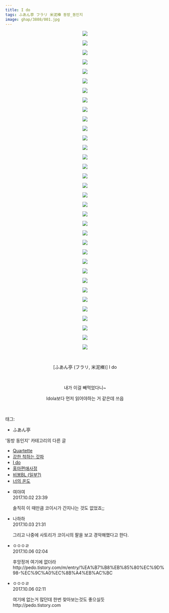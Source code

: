 ```yaml
---
title: I do
tags: ふあん亭 フラリ 米泥棒 동방_동인지
image: ghap/3808/001.jpg
---
```

<div class="article">
<p style="text-align: center; clear: none; float: none;"><img src="{{ site.nasurl }}/ghap/3808/001.jpg"/></p>
<p style="text-align: center; clear: none; float: none;"><img src="{{ site.nasurl }}/ghap/3808/002.jpg"/></p>
<p style="text-align: center; clear: none; float: none;"><img src="{{ site.nasurl }}/ghap/3808/003.jpg"/></p>
<p style="text-align: center; clear: none; float: none;"><img src="{{ site.nasurl }}/ghap/3808/004.jpg"/></p>
<p style="text-align: center; clear: none; float: none;"><img src="{{ site.nasurl }}/ghap/3808/005.jpg"/></p>
<p style="text-align: center; clear: none; float: none;"><img src="{{ site.nasurl }}/ghap/3808/006.jpg"/></p>
<p style="text-align: center; clear: none; float: none;"><img src="{{ site.nasurl }}/ghap/3808/007.jpg"/></p>
<p style="text-align: center; clear: none; float: none;"><img src="{{ site.nasurl }}/ghap/3808/008.jpg"/></p>
<p style="text-align: center; clear: none; float: none;"><img src="{{ site.nasurl }}/ghap/3808/009.jpg"/></p>
<p style="text-align: center; clear: none; float: none;"><img src="{{ site.nasurl }}/ghap/3808/010.jpg"/></p>
<p style="text-align: center; clear: none; float: none;"><img src="{{ site.nasurl }}/ghap/3808/011.jpg"/></p>
<p style="text-align: center; clear: none; float: none;"><img src="{{ site.nasurl }}/ghap/3808/012.jpg"/></p>
<p style="text-align: center; clear: none; float: none;"><img src="{{ site.nasurl }}/ghap/3808/013.jpg"/></p>
<p style="text-align: center; clear: none; float: none;"><img src="{{ site.nasurl }}/ghap/3808/014.jpg"/></p>
<p style="text-align: center; clear: none; float: none;"><img src="{{ site.nasurl }}/ghap/3808/015.jpg"/></p>
<p style="text-align: center; clear: none; float: none;"><img src="{{ site.nasurl }}/ghap/3808/016.jpg"/></p>
<p style="text-align: center; clear: none; float: none;"><img src="{{ site.nasurl }}/ghap/3808/017.jpg"/></p>
<p style="text-align: center; clear: none; float: none;"><img src="{{ site.nasurl }}/ghap/3808/018.jpg"/></p>
<p style="text-align: center; clear: none; float: none;"><img src="{{ site.nasurl }}/ghap/3808/019.jpg"/></p>
<p style="text-align: center; clear: none; float: none;"><img src="{{ site.nasurl }}/ghap/3808/020.jpg"/></p>
<p style="text-align: center; clear: none; float: none;"><img src="{{ site.nasurl }}/ghap/3808/021.jpg"/></p>
<p style="text-align: center; clear: none; float: none;"><img src="{{ site.nasurl }}/ghap/3808/022.jpg"/></p>
<p style="text-align: center; clear: none; float: none;"><img src="{{ site.nasurl }}/ghap/3808/023.jpg"/></p>
<p style="text-align: center; clear: none; float: none;"><img src="{{ site.nasurl }}/ghap/3808/024.jpg"/></p>
<p style="text-align: center; clear: none; float: none;"><img src="{{ site.nasurl }}/ghap/3808/025.jpg"/></p>
<p style="text-align: center; clear: none; float: none;"><img src="{{ site.nasurl }}/ghap/3808/026.jpg"/></p>
<p style="text-align: center; clear: none; float: none;"><img src="{{ site.nasurl }}/ghap/3808/027.jpg"/></p>
<p style="text-align: center; clear: none; float: none;"><img src="{{ site.nasurl }}/ghap/3808/028.jpg"/></p>
<p style="text-align: center; clear: none; float: none;"><img src="{{ site.nasurl }}/ghap/3808/029.jpg"/></p>
<p style="text-align: center; clear: none; float: none;"><img src="{{ site.nasurl }}/ghap/3808/030.jpg"/></p>
<p style="text-align: center; clear: none; float: none;"><img src="{{ site.nasurl }}/ghap/3808/031.jpg"/></p>
<p style="text-align: center; clear: none; float: none;"><img src="{{ site.nasurl }}/ghap/3808/032.jpg"/></p>
<p style="text-align: center; clear: none; float: none;"><img src="{{ site.nasurl }}/ghap/3808/033.jpg"/></p>
<p style="text-align: center; clear: none; float: none;"><img src="{{ site.nasurl }}/ghap/3808/034.jpg"/></p>
<p style="text-align: center; clear: none; float: none;"><br/></p>
<p style="text-align: center; clear: none; float: none;">[ふあん亭 (フラリ, 米泥棒)] I do</p>
<p style="text-align: center; clear: none; float: none;"><br/></p>
<p style="text-align: center; clear: none; float: none;">내가 이걸 빼먹었다니~</p>
<p style="text-align: center; clear: none; float: none;">Idola보다 먼저 읽어야하는 거 같은데 쓰읍</p>
<p><br/></p>
</div><div class="tagTrail">
<p>태그: </p>
<ul>
<li>ふあん亭</li>
</ul>
</div><div class="another">
<p>'동방 동인지' 카테고리의 다른 글</p>
<ul>
<li><a href="/2017-10-02-ghap_3811">Quartette</a></li>
<li><a href="/2017-10-02-ghap_3809">강한 척하는 갓파</a></li>
<li><a href="/2017-10-02-ghap_3808">I do</a></li>
<li><a href="/2017-10-02-ghap_3805">홍마편애사정</a></li>
<li><a href="/2017-09-25-ghap_3781">비봉BL (일부?)</a></li>
<li><a href="/2017-09-25-ghap_3777">너의 온도</a></li>
</ul>
</div><div class="cb_module cb_fluid">
<div class="cb_wrt cb_profile">
<div class="comment">
<ul>
<li class="cb_thumb_off" id="comment15095267">
<div class="cb_comment_area">
<div class="cb_info_area">
<div class="cb_section">
<span class="cb_nick_name">여야여</span>
</div>
<div class="cb_section">
<span class="cb_date">2017.10.02 23:39 </span>
</div>
</div>
<div class="cb_dsc_comment">
<p class="cb_dsc">
											솔직히 이 때만큼 코이시가 간지나는 것도 없었죠;; 
										</p>
</div>
</div></li>
<li class="cb_thumb_off" id="comment15096342">
<div class="cb_comment_area">
<div class="cb_info_area">
<div class="cb_section">
<span class="cb_nick_name">나하하</span>
</div>
<div class="cb_section">
<span class="cb_date">2017.10.03 21:31 </span>
</div>
</div>
<div class="cb_dsc_comment">
<p class="cb_dsc">
											그리고 나중에 사토리가 코이시의 팔을 보고 경악해했다고 한다.
										</p>
</div>
</div></li>
<li class="cb_thumb_off" id="comment15097649">
<div class="cb_comment_area">
<div class="cb_info_area">
<div class="cb_section">
<span class="cb_nick_name">ㅇㅇㅇㄹ</span>
</div>
<div class="cb_section">
<span class="cb_date">2017.10.06 02:04 </span>
</div>
</div>
<div class="cb_dsc_comment">
<p class="cb_dsc">
											후앙정꺼 여기에 없더라<br/>
http://pedo.tistory.com/m/entry/%EA%B7%B8%EB%85%80%EC%9D%98-%EC%9C%A0%EC%8B%A4%EB%AC%BC
										</p>
</div>
</div></li>
<li class="cb_thumb_off" id="comment15097655">
<div class="cb_comment_area">
<div class="cb_info_area">
<div class="cb_section">
<span class="cb_nick_name">ㅇㅇㅇㄹ</span>
</div>
<div class="cb_section">
<span class="cb_date">2017.10.06 02:11 </span>
</div>
</div>
<div class="cb_dsc_comment">
<p class="cb_dsc">
											여기에 없는거 많던데 한번 찾아보는것도 좋으실듯<br/>
http://pedo.tistory.com
										</p>
</div>
</div></li>
</ul>
</div>
</div><!-- commentList close -->
</div>